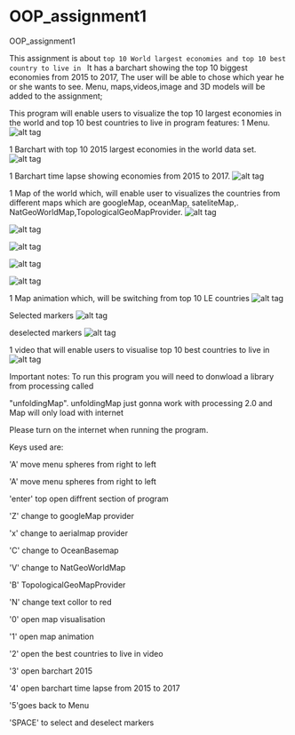 # OOP_assignment1
OOP_assignment1

This assignment is about `top 10 World largest economies and top 10 best country to live in `
It has a barchart showing the top 10 biggest economies from 2015 to 2017,
The user will be able to chose which year he or she wants to see.
Menu, maps,videos,image and 3D models will be added to the assignment;


 This program will enable users to visualize the top 10 largest economies in the world and top 10 best countries to live in 
 program features:
 1 Menu.
![alt tag](https://cloud.githubusercontent.com/assets/15609932/11638739/6d99e686-9d20-11e5-99bf-9971af42dd69.PNG)

 1 Barchart with top 10 2015 largest economies in the world data set.
 ![alt tag](https://cloud.githubusercontent.com/assets/15609932/11638743/6da42f42-9d20-11e5-9cd8-e1d3a55c669f.PNG)

 1 Barchart time lapse showing economies from 2015 to 2017.
 ![alt tag](https://cloud.githubusercontent.com/assets/15609932/11638744/6da4f706-9d20-11e5-8dda-caa0d26768ac.PNG)

 1 Map of the world which, will enable user to visualizes the countries from  different maps which are googleMap, oceanMap, sateliteMap,.
NatGeoWorldMap,TopologicalGeoMapProvider.
 ![alt tag](https://cloud.githubusercontent.com/assets/15609932/11638742/6d9ff60c-9d20-11e5-9795-e4d86d3a6578.PNG)

 ![alt tag](https://cloud.githubusercontent.com/assets/15609932/11638741/6d9ecef8-9d20-11e5-9e69-04d02c4e532d.PNG)

 ![alt tag](https://cloud.githubusercontent.com/assets/15609932/11638745/6dae84ba-9d20-11e5-8c0a-a6296b406690.PNG)

 ![alt tag](https://cloud.githubusercontent.com/assets/15609932/11638746/6db324ca-9d20-11e5-92fb-609a586ff8a9.PNG)

 ![alt tag](https://cloud.githubusercontent.com/assets/15609932/11638747/6db6ba5e-9d20-11e5-94a4-f03a058e0530.PNG)

 1 Map animation which, will be switching from top 10 LE countries
  ![alt tag](https://cloud.githubusercontent.com/assets/15609932/11638748/6db92cee-9d20-11e5-9a56-7aaccff5643a.PNG)

 Selected markers
 ![alt tag](https://cloud.githubusercontent.com/assets/15609932/11638740/6d9ca466-9d20-11e5-883c-490046f120f8.PNG)

 deselected markers
  ![alt tag](https://cloud.githubusercontent.com/assets/15609932/11638742/6d9ff60c-9d20-11e5-9795-e4d86d3a6578.PNG)

 1 video that will enable users to visualise top 10 best countries to live in
 ![alt tag](https://cloud.githubusercontent.com/assets/15609932/11638739/6d99e686-9d20-11e5-99bf-9971af42dd69.PNG)

 

 Important notes:
 To run this program you will need to donwload a library from processing called 

 "unfoldingMap". unfoldingMap just gonna work with processing 2.0 and Map will only load with internet

 Please turn on the internet when running the program.
 
 Keys used are:
 
 
 'A' move menu spheres from right to left 

 'A' move menu spheres from right to left

 'enter' top open diffrent section of program

 'Z' change to googleMap provider

 'x' change to aerialmap provider

 'C' change to OceanBasemap

 'V' change to NatGeoWorldMap

 'B' TopologicalGeoMapProvider

 'N' change text collor to red

 '0' open map visualisation

 '1' open map animation

 '2' open the best countries to live in video

 '3' open barchart 2015

 '4' open barchart time lapse from 2015 to 2017

 '5'goes back to Menu

 'SPACE' to select and deselect markers
